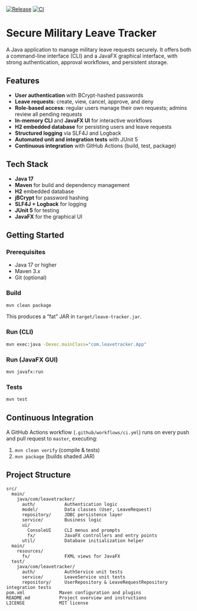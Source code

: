 [![Release](https://img.shields.io/github/v/tag/masonakcamara/secure-military-leave-tracker)](https://github.com/masonakcamara/secure-military-leave-tracker/releases)
[![CI](https://github.com/masonakcamara/secure-military-leave-tracker/actions/workflows/ci.yml/badge.svg)](https://github.com/masonakcamara/secure-military-leave-tracker/actions/workflows/ci.yml)

# Secure Military Leave Tracker

A Java application to manage military leave requests securely. It offers both a command-line interface (CLI) and a JavaFX graphical interface, with strong authentication, approval workflows, and persistent storage.

## Features

- **User authentication** with BCrypt-hashed passwords  
- **Leave requests**: create, view, cancel, approve, and deny  
- **Role-based access**: regular users manage their own requests; admins review all pending requests  
- **In-memory CLI** and **JavaFX UI** for interactive workflows  
- **H2 embedded database** for persisting users and leave requests  
- **Structured logging** via SLF4J and Logback  
- **Automated unit and integration tests** with JUnit 5  
- **Continuous integration** with GitHub Actions (build, test, package)

## Tech Stack

- **Java 17**  
- **Maven** for build and dependency management  
- **H2** embedded database  
- **jBCrypt** for password hashing  
- **SLF4J + Logback** for logging  
- **JUnit 5** for testing  
- **JavaFX** for the graphical UI  

## Getting Started

### Prerequisites

- Java 17 or higher  
- Maven 3.x  
- Git (optional)  

### Build

```bash
mvn clean package
```

This produces a “fat” JAR in `target/leave-tracker.jar`.

### Run (CLI)

```bash
mvn exec:java -Dexec.mainClass="com.leavetracker.App"
```

### Run (JavaFX GUI)

```bash
mvn javafx:run
```

### Tests

```bash
mvn test
```

## Continuous Integration

A GitHub Actions workflow (`.github/workflows/ci.yml`) runs on every push and pull request to `master`, executing:

1. `mvn clean verify` (compile & tests)  
2. `mvn package` (builds shaded JAR)

## Project Structure

```
src/
  main/
    java/com/leavetracker/
      auth/           Authentication logic
      model/          Data classes (User, LeaveRequest)
      repository/     JDBC persistence layer
      service/        Business logic
      ui/             
        ConsoleUI     CLI menus and prompts
        fx/           JavaFX controllers and entry points
      util/           Database initialization helper
  main/
    resources/
      fx/             FXML views for JavaFX
  test/
    java/com/leavetracker/
      auth/           AuthService unit tests
      service/        LeaveService unit tests
      repository/     UserRepository & LeaveRequestRepository integration tests
pom.xml             Maven configuration and plugins
README.md           Project overview and instructions
LICENSE             MIT license
